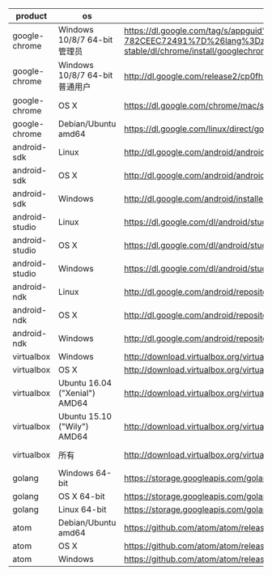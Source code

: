product | os | uri | filename
--------|----|-----|---------
google-chrome | Windows 10/8/7 64-bit管理员 | https://dl.google.com/tag/s/appguid%3D%7B8A69D345-D564-463C-AFF1-A69D9E530F96%7D%26iid%3D%7BBF9FDEDC-1F3F-E462-F6B4-782CEEC72491%7D%26lang%3Dzh-CN%26browser%3D4%26usagestats%3D1%26appname%3DGoogle%2520Chrome%26needsadmin%3Dprefers%26ap%3Dx64-stable/dl/chrome/install/googlechromestandaloneenterprise64.msi | chrome/win/52.0.2743.82_googlechromestandaloneenterprise64.msi
google-chrome | Windows 10/8/7 64-bit普通用户 | http://dl.google.com/release2/cp0fh8asxgmrswtkto89xlrufef48r2wexpispuzh5swfqxjx3zih43j5r8u48mm0sfb5u24t743hxf2wgsnwcyy5wh7c9gydn8/52.0.2743.116_chrome_installer.exe
google-chrome | OS X | https://dl.google.com/chrome/mac/stable/GGRO/googlechrome.dmg | chrome/mac/52.0.2743.116_googlechrome.dmg
google-chrome | Debian/Ubuntu amd64 | https://dl.google.com/linux/direct/google-chrome-stable_current_amd64.deb | chrome/linux/52.0.2743.116_google-chrome-stable_current_amd64.deb
android-sdk | Linux | http://dl.google.com/android/android-sdk_r24.4.1-linux.tgz |
android-sdk | OS X | http://dl.google.com/android/android-sdk_r24.4.1-macosx.zip |
android-sdk | Windows | http://dl.google.com/android/installer_r24.4.1-windows.exe | /dev/null
android-studio | Linux | https://dl.google.com/dl/android/studio/ide-zips/2.1.1.0/android-studio-ide-143.2915827-linux.zip |
android-studio | OS X | https://dl.google.com/dl/android/studio/install/2.1.1.0/android-studio-ide-143.2915827-mac.dmg |
android-studio | Windows | https://dl.google.com/dl/android/studio/install/2.1.1.0/android-studio-ide-143.2915827-windows.exe | /dev/null
android-ndk | Linux | http://dl.google.com/android/repository/android-mdk-r12b-linux-x86_64.zip |
android-ndk | OS X | http://dl.google.com/android/repository/android-mdk-r12b-darwin-x86_64.zip |
android-ndk | Windows | http://dl.google.com/android/repository/android-mdk-r12b-windows-x86_64.zip |
virtualbox | Windows | http://download.virtualbox.org/virtualbox/5.1.2/VirtualBox-5.1.2-108956-Win.exe | virtualbox/5.1.2/VirtualBox-5.1.2-108956-Win.exe
virtualbox | OS X | http://download.virtualbox.org/virtualbox/5.1.2/VirtualBox-5.1.2-108956-OSX.dmg | virtualbox/5.1.2/VirtualBox-5.1.2-108956-OSX.dmg
virtualbox | Ubuntu 16.04 ("Xenial") AMD64 | http://download.virtualbox.org/virtualbox/5.1.2/virtualbox-5.1_5.1.2-108956~Ubuntu~xenial_amd64.deb | virtualbox/5.1.2/virtualbox-5.1_5.1.2-108956-Ubuntu-xenial_amd64.deb
virtualbox | Ubuntu 15.10 ("Wily") AMD64 | http://download.virtualbox.org/virtualbox/5.1.2/virtualbox-5.1_5.1.2-108956~Ubuntu~wily_amd64.deb | virtualbox/5.1.2/virtualbox-5.1_5.1.2-108956-Ubuntu-wily_amd64.deb
virtualbox | 所有 | http://download.virtualbox.org/virtualbox/5.1.2/Oracle_VM_VirtualBox_Extension_Pack-5.1.2-108956.vbox-extpack | virtualbox/5.1.2/Oracle_VM_VirtualBox_Extension_Pack-5.1.2-108956.vbox-extpack
golang | Windows 64-bit | https://storage.googleapis.com/golang/go1.6.3.windows-amd64.msi |
golang | OS X 64-bit | https://storage.googleapis.com/golang/go1.6.3.darwin-amd64.pkg |
golang | Linux 64-bit | https://storage.googleapis.com/golang/go1.6.3.linux-amd64.tar.gz |
atom | Debian/Ubuntu amd64 | https://github.com/atom/atom/releases/download/v1.8.0/atom-amd64.deb | atom/atom-amd64-1.8.0.deb
atom | OS X | https://github.com/atom/atom/releases/download/v1.8.0/atom-mac.zip | atom/atom-mac-1.8.0.zip
atom | Windows | https://github.com/atom/atom/releases/download/v1.8.0/AtomSetup.exe | atom/atom-windows-1.8.0.exe
